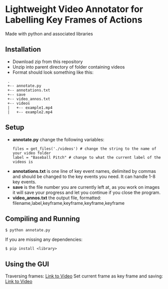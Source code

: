 # Lightweight Video Annotator for Labelling Key Frames of Actions
Made with python and associated libraries
## Installation
 - Download zip from this repository
 - Unzip into parent directory of folder containing videos
 - Format should look something like this:
 ```
  .
  +-- annotate.py
  +-- annotations.txt
  +-- save
  +-- video_annos.txt
  +-- videos
  |   +-- example1.mp4
  |   +-- example2.mp4
 ```

## Setup
 - **annotate.py** change the following variables:
      ```
      files = get_files('./videos') # change the string to the name of your video folder
      label = "Baseball Pitch" # change to what the current label of the videos is
      ```
 - **annotations.txt** is one line of key event names, delimited by commas and should be changed to the key events you need. It can handle 1-8 key events.
 - **save** is the file number you are currently left at, as you work on images it will save your progress and let you continue if you close the program.
 - **video_annos.txt** the output file, formatted: filename,label,keyframe,keyframe,keyframe,keyframe 
## Compiling and Running
```
$ python annotate.py
```
If you are missing any dependencies:
```
$ pip install <library>
```
## Using the GUI
Traversing frames: [Link to Video](https://drive.google.com/file/d/1jDdKD4jmL_n9R5qhz76NqnUGDOtpSjf8/view?usp=sharing)
Set current frame as key frame and saving: [Link to Video](https://drive.google.com/file/d/1VG-d4zTPRwDVnvMfLeIh19QJJyA4d-hy/view?usp=sharing)
